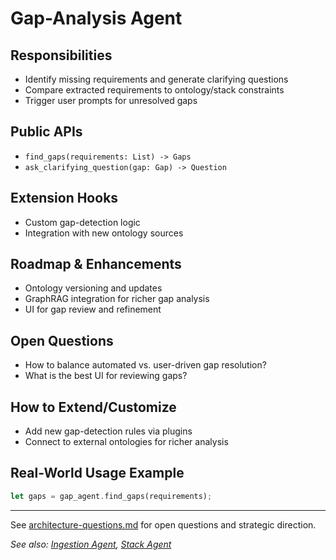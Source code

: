 # Gap-Analysis Agent

## Responsibilities

- Identify missing requirements and generate clarifying questions
- Compare extracted requirements to ontology/stack constraints
- Trigger user prompts for unresolved gaps

## Public APIs

- `find_gaps(requirements: List) -> Gaps`
- `ask_clarifying_question(gap: Gap) -> Question`

## Extension Hooks

- Custom gap-detection logic
- Integration with new ontology sources

## Roadmap & Enhancements

- Ontology versioning and updates
- GraphRAG integration for richer gap analysis
- UI for gap review and refinement

## Open Questions

- How to balance automated vs. user-driven gap resolution?
- What is the best UI for reviewing gaps?

## How to Extend/Customize

- Add new gap-detection rules via plugins
- Connect to external ontologies for richer analysis

## Real-World Usage Example

```rust
let gaps = gap_agent.find_gaps(requirements);
```

---

See [architecture-questions.md](../Architecture%20&%20Component%20Guides/architecture-questions.md) for open questions and strategic direction.

_See also: [Ingestion Agent](ingestion-agent.md), [Stack Agent](stack-agent.md)_
